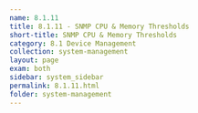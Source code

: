```yaml
---
name: 8.1.11
title: 8.1.11 - SNMP CPU & Memory Thresholds
short-title: SNMP CPU & Memory Thresholds
category: 8.1 Device Management
collection: system-management
layout: page
exam: both
sidebar: system_sidebar
permalink: 8.1.11.html
folder: system-management
---
```


